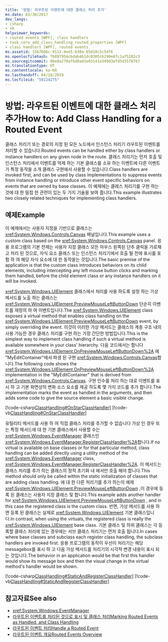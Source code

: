 ```yaml
---
title: '방법: 라우트된 이벤트에 대한 클래스 처리 추가'
ms.date: 03/30/2017
dev_langs:
- csharp
- vb
helpviewer_keywords:
- routed events [WPF], class handlers
- task_core_add_class_handling_routed_properties [WPF]
- class handlers [WPF], routed events
ms.assetid: 15b7b06c-9112-4ee5-b30a-65d10c5c5df6
ms.openlocfilehash: 7b897954cbdab461dc0305c6290e67c1af5282c3
ms.sourcegitcommit: 0be8a279af6d8a43e03141e349d3efd5d35f8767
ms.translationtype: HT
ms.contentlocale: ko-KR
ms.lasthandoff: 04/18/2019
ms.locfileid: "59224275"
---
```

# <a name="how-to-add-class-handling-for-a-routed-event"></a><span data-ttu-id="5802a-102">방법: 라우트된 이벤트에 대한 클래스 처리 추가</span><span class="sxs-lookup"><span data-stu-id="5802a-102">How to: Add Class Handling for a Routed Event</span></span>
<span data-ttu-id="5802a-103">클래스 처리기 또는 경로의 지정 된 모든 노드에서 인스턴스 처리기 라우트된 이벤트를 처리할 수 있습니다.</span><span class="sxs-lookup"><span data-stu-id="5802a-103">Routed events can be handled either by class handlers or instance handlers on any given node in the route.</span></span> <span data-ttu-id="5802a-104">클래스 처리기는 먼저 호출 및 인스턴스 처리에서 이벤트를 억제 하는 기본 클래스를 소유 하는 이벤트에 다른 이벤트가 특정 동작을 소개 클래스 구현에서 사용할 수 있습니다.</span><span class="sxs-lookup"><span data-stu-id="5802a-104">Class handlers are invoked first, and can be used by class implementations to suppress events from instance handling or introduce other event specific behaviors on events that are owned by base classes.</span></span> <span data-ttu-id="5802a-105">이 예제에는 클래스 처리기를 구현 하는 것에 대 한 밀접 한 관련이 있는 두 가지 기술을 보여 줍니다.</span><span class="sxs-lookup"><span data-stu-id="5802a-105">This example illustrates two closely related techniques for implementing class handlers.</span></span>  
  
## <a name="example"></a><span data-ttu-id="5802a-106">예제</span><span class="sxs-lookup"><span data-stu-id="5802a-106">Example</span></span>  
 <span data-ttu-id="5802a-107">이 예제에서는 사용자 지정을 기반으로 클래스는 <xref:System.Windows.Controls.Canvas> 패널입니다.</span><span class="sxs-lookup"><span data-stu-id="5802a-107">This example uses a custom class based on the <xref:System.Windows.Controls.Canvas> panel.</span></span> <span data-ttu-id="5802a-108">응용 프로그램의 기본 전제는 사용자 지정 클래스 모든 마우스 왼쪽된 단추 클릭을 가로채 고 처리 된 것으로, 자식 요소 클래스 또는 인스턴스 처리기에서 호출 될 전에 표시를 포함 하 여 해당 자식 요소에 대 한 동작을는 것입니다.</span><span class="sxs-lookup"><span data-stu-id="5802a-108">The basic premise of the application is that the custom class introduces behaviors on its child elements, including intercepting any left mouse button clicks and marking them handled, before the child element class or any instance handlers on it will be invoked.</span></span>  
  
 <span data-ttu-id="5802a-109"><xref:System.Windows.UIElement> 클래스에서 처리를 사용 하도록 설정 하는 가상 메서드를 노출 하는 클래스는 <xref:System.Windows.UIElement.PreviewMouseLeftButtonDown> 단순히 이벤트를 재정의 하 여 이벤트입니다.</span><span class="sxs-lookup"><span data-stu-id="5802a-109">The <xref:System.Windows.UIElement> class exposes a virtual method that enables class handling on the <xref:System.Windows.UIElement.PreviewMouseLeftButtonDown> event, by simply overriding the event.</span></span> <span data-ttu-id="5802a-110">이것이 이러한 가상 메서드는 클래스의 계층 구조 내의 사용 가능한 경우 클래스 처리를 구현 하는 가장 간단한 방법입니다.</span><span class="sxs-lookup"><span data-stu-id="5802a-110">This is the simplest way to implement class handling if such a virtual method is available somewhere in your class' hierarchy.</span></span> <span data-ttu-id="5802a-111">다음 코드에서는 합니다 <xref:System.Windows.UIElement.OnPreviewMouseLeftButtonDown%2A> 에 "MyEditContainer"에서 파생 된 구현 <xref:System.Windows.Controls.Canvas>합니다.</span><span class="sxs-lookup"><span data-stu-id="5802a-111">The following code shows the <xref:System.Windows.UIElement.OnPreviewMouseLeftButtonDown%2A> implementation in the "MyEditContainer" that is derived from <xref:System.Windows.Controls.Canvas>.</span></span> <span data-ttu-id="5802a-112">구현 인수를 처리 하는 대로 이벤트를 표시 하 고 기본 화면상의 변화 소스 요소를 제공 하도록 몇 가지 코드를 추가 합니다.</span><span class="sxs-lookup"><span data-stu-id="5802a-112">The implementation marks the event as handled in the arguments, and then adds some code to give the source element a basic visible change.</span></span>  
  
 [!code-csharp[ClassHandling#OnStarClassHandler](~/samples/snippets/csharp/VS_Snippets_Wpf/ClassHandling/CSharp/SDKSampleLibrary/class1.cs#onstarclasshandler)]
 [!code-vb[ClassHandling#OnStarClassHandler](~/samples/snippets/visualbasic/VS_Snippets_Wpf/ClassHandling/visualbasic/sdksamplelibrary/class1.vb#onstarclasshandler)]  
  
 <span data-ttu-id="5802a-113">유틸리티 메서드를 사용 하 여 직접 클래스 처리를 추가할 수 없습니다 가상 인 경우 또는 특정 메서드에 대 한 기본 클래스에서 사용할 수는 <xref:System.Windows.EventManager> 클래스인 <xref:System.Windows.EventManager.RegisterClassHandler%2A>합니다.</span><span class="sxs-lookup"><span data-stu-id="5802a-113">If no virtual is available on base classes or for that particular method, class handling can be added directly using a utility method of the <xref:System.Windows.EventManager> class, <xref:System.Windows.EventManager.RegisterClassHandler%2A>.</span></span> <span data-ttu-id="5802a-114">이 메서드는 클래스 처리를 추가 하는 클래스의 정적 초기화 내 에서만 호출 해야 합니다.</span><span class="sxs-lookup"><span data-stu-id="5802a-114">This method should only be called within the static initialization of classes that are adding class handling.</span></span> <span data-ttu-id="5802a-115">에 대 한 다른 처리기를 추가 하는이 예제 <xref:System.Windows.UIElement.PreviewMouseLeftButtonDown> ,이 경우에 등록 된 클래스는 사용자 지정 클래스 및 합니다.</span><span class="sxs-lookup"><span data-stu-id="5802a-115">This example adds another handler for <xref:System.Windows.UIElement.PreviewMouseLeftButtonDown> , and in this case the registered class is the custom class.</span></span> <span data-ttu-id="5802a-116">반면, 가상 메서드를 사용 하면 등록 된 클래스는 실제로 <xref:System.Windows.UIElement> 기본 클래스입니다.</span><span class="sxs-lookup"><span data-stu-id="5802a-116">In contrast, when using the virtuals, the registered class is really the <xref:System.Windows.UIElement> base class.</span></span> <span data-ttu-id="5802a-117">기본 클래스 및 하위 클래스는 각 등록할 클래스 처리에 있는 경우에는 서브 클래스 처리기는 먼저 호출 됩니다.</span><span class="sxs-lookup"><span data-stu-id="5802a-117">In cases where base classes and subclass each register class handling, the subclass handlers are invoked first.</span></span> <span data-ttu-id="5802a-118">응용 프로그램의 동작이 우선이 처리기는 해당 messagebox를 표시 하 고 다음 가상 메서드를 처리기의 시각적 변경 내용이 표시 되는 것입니다.</span><span class="sxs-lookup"><span data-stu-id="5802a-118">The behavior in an application would be that first this handler would show its message box and then the visual change in the virtual method's handler would be shown.</span></span>  
  
 [!code-csharp[ClassHandling#StaticAndRegisterClassHandler](~/samples/snippets/csharp/VS_Snippets_Wpf/ClassHandling/CSharp/SDKSampleLibrary/class1.cs#staticandregisterclasshandler)]
 [!code-vb[ClassHandling#StaticAndRegisterClassHandler](~/samples/snippets/visualbasic/VS_Snippets_Wpf/ClassHandling/visualbasic/sdksamplelibrary/class1.vb#staticandregisterclasshandler)]  
  
## <a name="see-also"></a><span data-ttu-id="5802a-119">참고자료</span><span class="sxs-lookup"><span data-stu-id="5802a-119">See also</span></span>

- <xref:System.Windows.EventManager>
- [<span data-ttu-id="5802a-120">라우트된 이벤트를 처리된 것으로 표시 및 클래스 처리</span><span class="sxs-lookup"><span data-stu-id="5802a-120">Marking Routed Events as Handled, and Class Handling</span></span>](marking-routed-events-as-handled-and-class-handling.md)
- [<span data-ttu-id="5802a-121">라우트된 이벤트 처리</span><span class="sxs-lookup"><span data-stu-id="5802a-121">Handle a Routed Event</span></span>](how-to-handle-a-routed-event.md)
- [<span data-ttu-id="5802a-122">라우트된 이벤트 개요</span><span class="sxs-lookup"><span data-stu-id="5802a-122">Routed Events Overview</span></span>](routed-events-overview.md)
